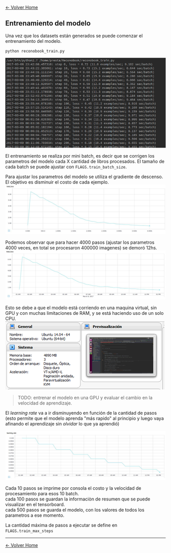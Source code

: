 [<- Volver Home](../README.md)  

## Entrenamiento del modelo

Una vez que los datasets están generados se puede comenzar el entrenamiento del modelo.

```shell
python reconobook_train.py
```

![Entrenamiento](./img/entrenamiento5.png "Entrenamiento")  


El entrenamiento se realiza por mini batch, es decir que se corrigen los parametros del modelo cada X cantidad de libros procesados. El tamaño de cada batch se puede ajustar con `FLAGS.train_batch_size`.

Para ajustar los parametros del modelo se utiliza el gradiente de descenso. El objetivo es disminuir el costo de cada ejemplo.  
![Entrenamiento](./img/entrenamiento2.jpg "Entrenamiento")  

Podemos observar que para hacer 4000 pasos (ajustar los parametros 4000 veces, en total se procesaron 400000 imagenes) se demoró 12hs.  
![Entrenamiento](./img/entrenamiento1.JPG "Entrenamiento")  

Esto se debe a que el modelo está corriendo en una maquina virtual, sin GPU y con muchas limitaciones de RAM, y se está haciendo uso de un solo CPU.  
![Entrenamiento](./img/entrenamiento4.png "Entrenamiento")  

> TODO: entrenar el modelo en una GPU y evaluar el cambio en la velocidad de aprendizaje. 

El *learning rate* va a ir disminuyendo en función de la cantidad de pasos (esto permite que el modelo aprenda "más rapido" al principio y luego vaya afinando el aprendizaje sin *olvidar* lo que ya aprendió)

![Entrenamiento](./img/entrenamiento3.jpg "Entrenamiento")  


Cada 10 pasos se imprime por consola el costo y la velocidad de procesamiento para esos 10 batch.  
cada 100 pasos se guardan la informaciòn de resumen que se puede visualizar en el tensorboard.  
cada 500 pasos se guarda el modelo, con los valores de todos los parametros a ese momento.  

La cantidad máxima de pasos a ejecutar se define en `FLAGS.train_max_steps`


***
[<- Volver Home](../README.md)

